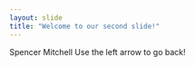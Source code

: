 ```yaml
---
layout: slide
title: "Welcome to our second slide!"
---
```

Spencer Mitchell
Use the left arrow to go back!

